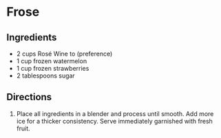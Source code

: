 # Frose

## Ingredients

- 2 cups Rosé Wine to (preference)
- 1 cup frozen watermelon
- 1 cup frozen strawberries
- 2 tablespoons sugar

## Directions

1. Place all ingredients in a blender and process until smooth. Add more ice for a thicker consistency. Serve immediately garnished with fresh fruit.
